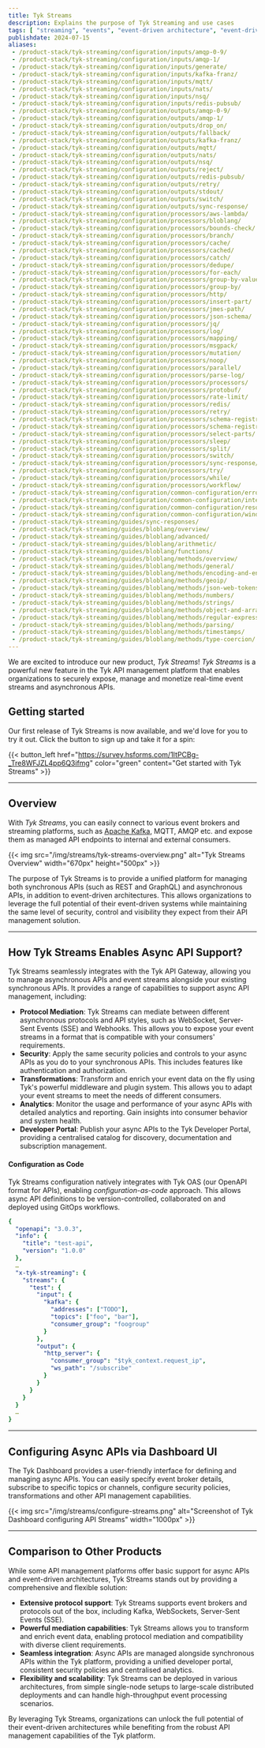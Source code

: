 ```yaml
---
title: Tyk Streams
description: Explains the purpose of Tyk Streaming and use cases
tags: [ "streaming", "events", "event-driven architecture", "event-driven architectures", "kafka" ]
publishdate: 2024-07-15
aliases:
 - /product-stack/tyk-streaming/configuration/inputs/amqp-0-9/
 - /product-stack/tyk-streaming/configuration/inputs/amqp-1/
 - /product-stack/tyk-streaming/configuration/inputs/generate/
 - /product-stack/tyk-streaming/configuration/inputs/kafka-franz/
 - /product-stack/tyk-streaming/configuration/inputs/mqtt/
 - /product-stack/tyk-streaming/configuration/inputs/nats/
 - /product-stack/tyk-streaming/configuration/inputs/nsq/
 - /product-stack/tyk-streaming/configuration/inputs/redis-pubsub/
 - /product-stack/tyk-streaming/configuration/outputs/amqp-0-9/
 - /product-stack/tyk-streaming/configuration/outputs/amqp-1/
 - /product-stack/tyk-streaming/configuration/outputs/drop_on/
 - /product-stack/tyk-streaming/configuration/outputs/fallback/
 - /product-stack/tyk-streaming/configuration/outputs/kafka-franz/
 - /product-stack/tyk-streaming/configuration/outputs/mqtt/
 - /product-stack/tyk-streaming/configuration/outputs/nats/
 - /product-stack/tyk-streaming/configuration/outputs/nsq/
 - /product-stack/tyk-streaming/configuration/outputs/reject/
 - /product-stack/tyk-streaming/configuration/outputs/redis-pubsub/
 - /product-stack/tyk-streaming/configuration/outputs/retry/
 - /product-stack/tyk-streaming/configuration/outputs/stdout/
 - /product-stack/tyk-streaming/configuration/outputs/switch/
 - /product-stack/tyk-streaming/configuration/outputs/sync-response/
 - /product-stack/tyk-streaming/configuration/processors/aws-lambda/
 - /product-stack/tyk-streaming/configuration/processors/bloblang/
 - /product-stack/tyk-streaming/configuration/processors/bounds-check/
 - /product-stack/tyk-streaming/configuration/processors/branch/
 - /product-stack/tyk-streaming/configuration/processors/cache/
 - /product-stack/tyk-streaming/configuration/processors/cached/
 - /product-stack/tyk-streaming/configuration/processors/catch/
 - /product-stack/tyk-streaming/configuration/processors/dedupe/
 - /product-stack/tyk-streaming/configuration/processors/for-each/
 - /product-stack/tyk-streaming/configuration/processors/group-by-value/
 - /product-stack/tyk-streaming/configuration/processors/group-by/
 - /product-stack/tyk-streaming/configuration/processors/http/
 - /product-stack/tyk-streaming/configuration/processors/insert-part/
 - /product-stack/tyk-streaming/configuration/processors/jmes-path/
 - /product-stack/tyk-streaming/configuration/processors/json-schema/
 - /product-stack/tyk-streaming/configuration/processors/jq/
 - /product-stack/tyk-streaming/configuration/processors/log/
 - /product-stack/tyk-streaming/configuration/processors/mapping/
 - /product-stack/tyk-streaming/configuration/processors/msgpack/
 - /product-stack/tyk-streaming/configuration/processors/mutation/
 - /product-stack/tyk-streaming/configuration/processors/noop/
 - /product-stack/tyk-streaming/configuration/processors/parallel/
 - /product-stack/tyk-streaming/configuration/processors/parse-log/
 - /product-stack/tyk-streaming/configuration/processors/processors/
 - /product-stack/tyk-streaming/configuration/processors/protobuf/
 - /product-stack/tyk-streaming/configuration/processors/rate-limit/
 - /product-stack/tyk-streaming/configuration/processors/redis/
 - /product-stack/tyk-streaming/configuration/processors/retry/
 - /product-stack/tyk-streaming/configuration/processors/schema-registry-decode/
 - /product-stack/tyk-streaming/configuration/processors/schema-registry-encode/
 - /product-stack/tyk-streaming/configuration/processors/select-parts/
 - /product-stack/tyk-streaming/configuration/processors/sleep/
 - /product-stack/tyk-streaming/configuration/processors/split/
 - /product-stack/tyk-streaming/configuration/processors/switch/
 - /product-stack/tyk-streaming/configuration/processors/sync-response/
 - /product-stack/tyk-streaming/configuration/processors/try/
 - /product-stack/tyk-streaming/configuration/processors/while/
 - /product-stack/tyk-streaming/configuration/processors/workflow/
 - /product-stack/tyk-streaming/configuration/common-configuration/error-handling/
 - /product-stack/tyk-streaming/configuration/common-configuration/interpolation/
 - /product-stack/tyk-streaming/configuration/common-configuration/resources/
 - /product-stack/tyk-streaming/configuration/common-configuration/windowed_processing/
 - /product-stack/tyk-streaming/guides/sync-responses/
 - /product-stack/tyk-streaming/guides/bloblang/overview/
 - /product-stack/tyk-streaming/guides/bloblang/advanced/
 - /product-stack/tyk-streaming/guides/bloblang/arithmetic/
 - /product-stack/tyk-streaming/guides/bloblang/functions/
 - /product-stack/tyk-streaming/guides/bloblang/methods/overview/
 - /product-stack/tyk-streaming/guides/bloblang/methods/general/
 - /product-stack/tyk-streaming/guides/bloblang/methods/encoding-and-encryption/
 - /product-stack/tyk-streaming/guides/bloblang/methods/geoip/
 - /product-stack/tyk-streaming/guides/bloblang/methods/json-web-tokens/
 - /product-stack/tyk-streaming/guides/bloblang/methods/numbers/
 - /product-stack/tyk-streaming/guides/bloblang/methods/strings/
 - /product-stack/tyk-streaming/guides/bloblang/methods/object-and-arrays/
 - /product-stack/tyk-streaming/guides/bloblang/methods/regular-expressions/
 - /product-stack/tyk-streaming/guides/bloblang/methods/parsing/
 - /product-stack/tyk-streaming/guides/bloblang/methods/timestamps/
 - /product-stack/tyk-streaming/guides/bloblang/methods/type-coercion/
---
```

We are excited to introduce our new product, *Tyk Streams*! 
*Tyk Streams* is a powerful new feature in the Tyk API management platform that enables organizations to securely expose,
manage and monetize real-time event streams and asynchronous APIs.

## Getting started

Our first release of Tyk Streams is now available, and we'd love for you to try it out. Click the button to sign up and take it for a spin:

{{< button_left href="https://survey.hsforms.com/1ItPCBg-_Tre8WFJZL4pp6Q3ifmg" color="green" content="Get started with Tyk Streams" >}}

---
## Overview
With *Tyk Streams*, you can easily connect to various event brokers and streaming platforms, such as
[Apache Kafka](https://github.com/TykTechnologies/tyk-pro-docker-demo/tree/kafka), MQTT, AMQP etc. and expose them as
managed API endpoints to internal and external consumers.

<div style="display: flex; justify-content: center;">
{{< img src="/img/streams/tyk-streams-overview.png" alt="Tyk Streams Overview" width="670px" height="500px" >}}
</div>

The purpose of Tyk Streams is to provide a unified platform for managing both synchronous APIs (such as REST and
GraphQL) and asynchronous APIs, in addition to event-driven architectures. This allows organizations to leverage the
full potential of their event-driven systems while maintaining the same level of security, control and visibility they
expect from their API management solution.

---

## How Tyk Streams Enables Async API Support?

Tyk Streams seamlessly integrates with the Tyk API Gateway, allowing you to manage asynchronous APIs and event streams
alongside your existing synchronous APIs. It provides a range of capabilities to support async API management, including:

- **Protocol Mediation**: Tyk Streams can mediate between different asynchronous protocols and API styles, such as WebSocket, Server-Sent Events (SSE) and Webhooks. This allows you to expose your event streams in a format that is compatible with your consumers' requirements.
- **Security**: Apply the same security policies and controls to your async APIs as you do to your synchronous APIs. This includes features like authentication and authorization.
- **Transformations**: Transform and enrich your event data on the fly using Tyk's powerful middleware and plugin system. This allows you to adapt your event streams to meet the needs of different consumers.
- **Analytics**: Monitor the usage and performance of your async APIs with detailed analytics and reporting. Gain insights into consumer behavior and system health.
- **Developer Portal**: Publish your async APIs to the Tyk Developer Portal, providing a centralised catalog for discovery, documentation and subscription management.


#### Configuration as Code

Tyk Streams configuration natively integrates with Tyk OAS (our OpenAPI format for APIs), enabling *configuration-as-code*
approach. This allows async API definitions to be version-controlled, collaborated on and deployed using GitOps workflows.

```yaml
{
  "openapi": "3.0.3",
  "info": {
    "title": "test-api",
    "version": "1.0.0"
  },
  …
  "x-tyk-streaming": {
    "streams": {
      "test": {
        "input": {
          "kafka": {
            "addresses": ["TODO"],
            "topics": ["foo", "bar"],
            "consumer_group": "foogroup"
          }
        },
        "output": {
          "http_server": {
            "consumer_group": "$tyk_context.request_ip",
            "ws_path": "/subscribe"
          }
        }
      }
    }
  }
  …
}
```

---

## Configuring Async APIs via Dashboard UI

The Tyk Dashboard provides a user-friendly interface for defining and managing async APIs. You can easily specify event
broker details, subscribe to specific topics or channels, configure security policies, transformations and other API
management capabilities.

{{< img src="/img/streams/configure-streams.png" alt="Screenshot of Tyk Dashboard configuring API Streams" width="1000px" >}}

---

## Comparison to Other Products

While some API management platforms offer basic support for async APIs and event-driven architectures, Tyk Streams
stands out by providing a comprehensive and flexible solution:

- **Extensive protocol support**: Tyk Streams supports event brokers and protocols out of the box, including Kafka, WebSockets, Server-Sent Events (SSE).
- **Powerful mediation capabilities**: Tyk Streams allows you to transform and enrich event data, enabling protocol mediation and compatibility with diverse client requirements.
- **Seamless integration**: Async APIs are managed alongside synchronous APIs within the Tyk platform, providing a unified developer portal, consistent security policies and centralised analytics.
- **Flexibility and scalability**: Tyk Streams can be deployed in various architectures, from simple single-node setups to large-scale distributed deployments and can handle high-throughput event processing scenarios.

By leveraging Tyk Streams, organizations can unlock the full potential of their event-driven architectures while
benefiting from the robust API management capabilities of the Tyk platform.

